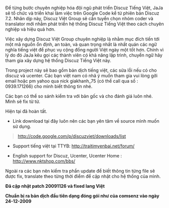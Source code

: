 Để từng bước chuyên nghiệp hóa đội ngũ phát triển Discuz Tiếng Việt, JaJa sẽ tổ chức và triển khai làm việc trên Google Code kể từ phiên bản Discuz 7.2. Nhân dịp này, Discuz Việt Group sẽ cần tuyển chọn nhóm coder và translator mới nhằm phát triển hệ thống Discuz Tiếng Việt theo cách chuyên nghiệp và hiệu quả hơn.

Việc xây dựng Discuz Việt Group chuyên nghiệp là nhằm mục đích tiến tới một mã nguồn ổn định, an toàn, và quan trọng nhất là nhất quán các ngữ nghĩa tiếng việt để phục vụ cộng đồng người Việt ngày một tốt hơn. Chính vì lý do đó JaJa kêu gọi các thành viên có khả năng lập trình, chuyển ngữ hãy tham gia xây dựng hệ thống Discuz Tiếng Việt này.

Trong project này sẽ bao gồm bản dịch tiếng việt, các sửa lỗi nếu có cho discuz và ucenter.
Các bạn việt nam có nhã ý muốn tham gia vui lòng gởi email hoặc pm yahoo qua nick giakhanh\_75 (có thể call qua số : 0939.171266) cho mình biết thông tin nhé.

Các bạn có thể so sánh kiểm tra với bản gốc và cho đánh giá luôn nhé. Mình sẽ fix từ từ.

Hiện tại đã hoàn tất.

- Link download tại đây luôn nên các bạn yên tâm về source mình muốn sử dụng.
> http://code.google.com/p/discuzviet/downloads/list

- Support tiếng việt tại TTYB: http://traitimyenbai.net/forum/

- English support for Discuz, Ucenter, Ucenter Home : http://www.nktshop.com/bbs/


Ngoài ra các bạn nên kiểm tra phần update để biết thông tin từng file sẽ được fix, translate theo từng thời điểm để cập nhật cho hệ thống của mình.

**Đã cập nhật patch 20091126 và fixed lang Việt**

**Chuẩn bị ra bản dịch đầu tiên dạng đóng gói như của comsenz vào ngày 24-12-2009**



